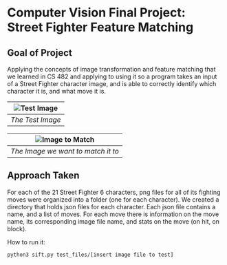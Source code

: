 # Computer Vision Final Project: Street Fighter Feature Matching

## Goal of Project
Applying the concepts of image transformation and feature matching that we learned in CS 482 and applying to using it so a program takes an input of a Street Fighter character image, and is able to correctly identify which character it is, and what move it is.

| ![Test Image](test_files/neph_luke_2lp.png) |
|:--:|
| *The Test Image* |

| ![Image to Match](luke_images/Luke_2lp.png) |
|:--:|
| *The Image we want to match it to* |

## Approach Taken
For each of the 21 Street Fighter 6 characters, png files for all of its fighting moves were organized into a folder (one for each character). We created a directory that holds json files for each character. Each json file contains a name, and a list of moves. For each move there is information on the move name, its corresponding image file name, and stats on the move (on hit, on block).


How to run it:

```bash
python3 sift.py test_files/[insert image file to test]
